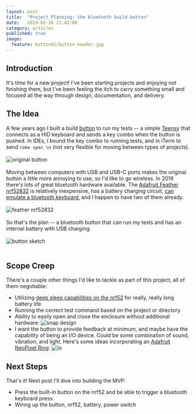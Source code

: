 ```yaml
---
layout: post
title:  "Project Planning: the bluetooth build button"
date:   2019-02-26 21:42:00
category: articles
published: true
image:
  feature: button01/button-header.jpg
---
```


## Introduction

It's time for a new project! I've been starting projects and enjoying not finishing them, but I've been feeling the itch to carry something small and focused all the way through design, documentation, and delivery.

## The Idea

A few years ago I built a build [button](https://www.automationdirect.com/adc/shopping/catalog/pushbuttons_-z-_switches_-z-_indicators/22mm_metal/mushroom_pushbuttons_illuminated_-a-_non-illuminated/gcx1137) to run my tests -- a simple [Teensy](https://www.pjrc.com/teensy/teensy31.html) that connects as a HID keyboard and sends a key combo when the button is pushed. In IDEs, I bound the key combo to running tests, and in iTerm to send `rake spec \n` (not very flexible for moving between types of projects).
<br>
<br>
![original button](../../images/button01/button.jpg)
<br>
<br>
Moving between computers with USB and USB-C ports makes the original button a little more annoying to use, so I'd like to go wireless. In 2019 there's lots of great bluetooth hardware available. 
The [Adafruit Feather nrf52832](https://www.adafruit.com/product/3406) is relatively inexpensive, has a battery charging circuit, [can emulate a bluetooth keyboard](https://learn.adafruit.com/bluefruit-nrf52-feather-learning-guide/blehidadafruit), and I happen to have two of them already.
<br>
<br>
![feather nrf52832](../../images/button01/nrf.jpg)
<br>
<br>
So that's the plan -- a bluetooth button that can run my tests and has an internal battery with USB charging.
<br>
<br>
![button sketch](../../images/button01/button-sketch.jpg)
<br>
<br>

## Scope Creep

There's a couple other things I'd like to tackle as part of this project, all of them negotiable:

* Utilizing [deep sleep capabilities on the nrf52](https://github.com/arduino-libraries/ArduinoLowPower/blob/master/examples/PrimoDeepSleep/PrimoDeepSleep.ino) for really, really long battery life
* Running the correct test command based on the project or directory
* Ability to easily open and close the enclosure without additional hardware:
![snap design](../../images/button01/button-snap.jpg)
* I want the button to provide feedback at minimum, and maybe have the capability of being an I/O device. Could be some combination of sound, vibration, and light. Here's some ideas incorporating an [Adafruit NeoPixel Ring](https://www.adafruit.com/product/1586):
![io](../../images/button01/button-io.jpg)


## Next Steps

That's it! Next post I'll dive into building the MVP:

* Press the built-in button on the nrf52 and be able to trigger a bluetooth keyboard press
* Wiring up the button, nrf52, battery, power switch
